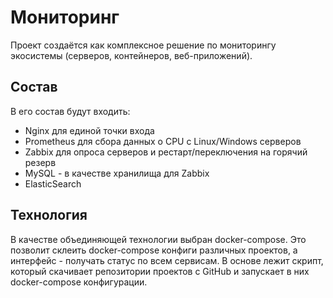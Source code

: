 # Мониторинг
Проект создаётся как комплексное решение по мониторингу экосистемы (серверов, контейнеров, веб-приложений). 
## Состав
В его состав будут входить:
* Nginx для единой точки входа
* Prometheus для сбора данных о CPU c Linux/Windows серверов
* Zabbix для опроса серверов и рестарт/переключения на горячий резерв
* MySQL - в качестве хранилища для Zabbix
* ElasticSearch
## Технология
В качестве объединяющей технологии выбран docker-compose. Это позволит склеить docker-compose конфиги различных проектов, а интерфейс - получать статус по всем сервисам.
В основе лежит скрипт, который скачивает репозитории проектов с GitHub и запускает в них docker-compose конфигурации.
